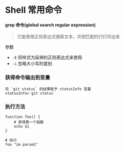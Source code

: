 # Shell 常用命令

#### grep 命令(global search regular expression)

> 它能使用正则表达式搜索文本，并把匹配的行打印出来

参数

* `-E` 将样式为延伸的正则表达式来使用
* `-i` 忽略大小写的差别


### 获得命令输出到变量

``` shell
将 `git status` 的结果赋予 statusInfo 变量
statusInfo=`git status`
```

### 执行方法

```
function foo() {
    # 获得第一个函数
    echo $1
}

# 执行
foo "im param1"
```
